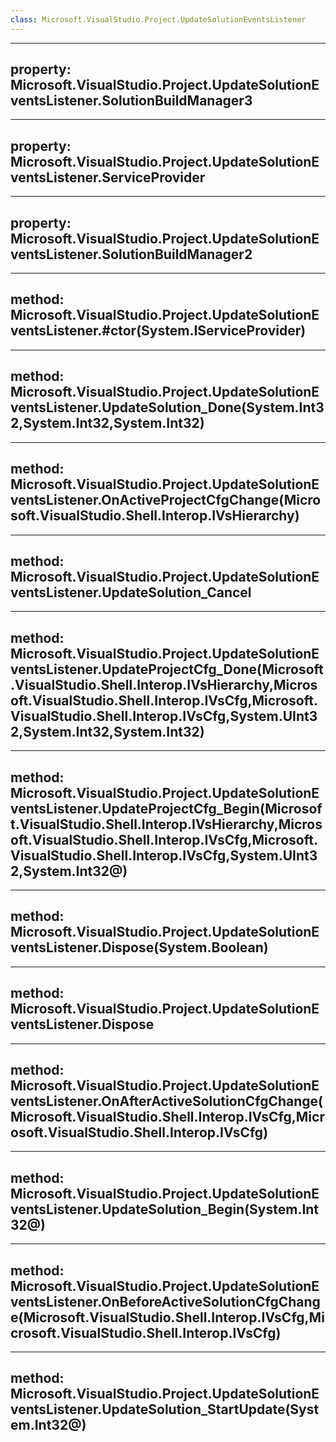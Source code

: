 ```yaml
---
class: Microsoft.VisualStudio.Project.UpdateSolutionEventsListener
---
```


---
property: Microsoft.VisualStudio.Project.UpdateSolutionEventsListener.SolutionBuildManager3
---

---
property: Microsoft.VisualStudio.Project.UpdateSolutionEventsListener.ServiceProvider
---

---
property: Microsoft.VisualStudio.Project.UpdateSolutionEventsListener.SolutionBuildManager2
---

---
method: Microsoft.VisualStudio.Project.UpdateSolutionEventsListener.#ctor(System.IServiceProvider)
---

---
method: Microsoft.VisualStudio.Project.UpdateSolutionEventsListener.UpdateSolution_Done(System.Int32,System.Int32,System.Int32)
---

---
method: Microsoft.VisualStudio.Project.UpdateSolutionEventsListener.OnActiveProjectCfgChange(Microsoft.VisualStudio.Shell.Interop.IVsHierarchy)
---

---
method: Microsoft.VisualStudio.Project.UpdateSolutionEventsListener.UpdateSolution_Cancel
---

---
method: Microsoft.VisualStudio.Project.UpdateSolutionEventsListener.UpdateProjectCfg_Done(Microsoft.VisualStudio.Shell.Interop.IVsHierarchy,Microsoft.VisualStudio.Shell.Interop.IVsCfg,Microsoft.VisualStudio.Shell.Interop.IVsCfg,System.UInt32,System.Int32,System.Int32)
---

---
method: Microsoft.VisualStudio.Project.UpdateSolutionEventsListener.UpdateProjectCfg_Begin(Microsoft.VisualStudio.Shell.Interop.IVsHierarchy,Microsoft.VisualStudio.Shell.Interop.IVsCfg,Microsoft.VisualStudio.Shell.Interop.IVsCfg,System.UInt32,System.Int32@)
---

---
method: Microsoft.VisualStudio.Project.UpdateSolutionEventsListener.Dispose(System.Boolean)
---

---
method: Microsoft.VisualStudio.Project.UpdateSolutionEventsListener.Dispose
---

---
method: Microsoft.VisualStudio.Project.UpdateSolutionEventsListener.OnAfterActiveSolutionCfgChange(Microsoft.VisualStudio.Shell.Interop.IVsCfg,Microsoft.VisualStudio.Shell.Interop.IVsCfg)
---

---
method: Microsoft.VisualStudio.Project.UpdateSolutionEventsListener.UpdateSolution_Begin(System.Int32@)
---

---
method: Microsoft.VisualStudio.Project.UpdateSolutionEventsListener.OnBeforeActiveSolutionCfgChange(Microsoft.VisualStudio.Shell.Interop.IVsCfg,Microsoft.VisualStudio.Shell.Interop.IVsCfg)
---

---
method: Microsoft.VisualStudio.Project.UpdateSolutionEventsListener.UpdateSolution_StartUpdate(System.Int32@)
---

